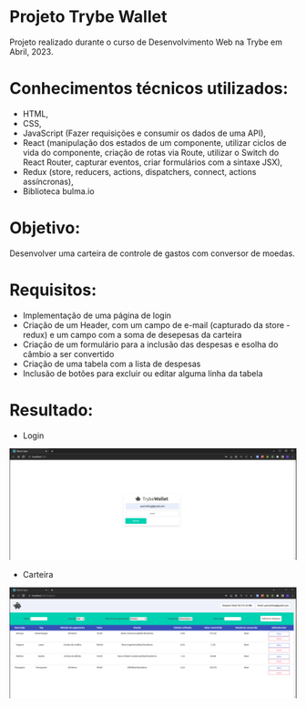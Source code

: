 # Projeto Trybe Wallet

Projeto realizado durante o curso de Desenvolvimento Web na Trybe em Abril, 2023. 

# Conhecimentos técnicos utilizados: 

* HTML,
* CSS, 
* JavaScript (Fazer requisições e consumir os dados de uma API),
* React (manipulação dos estados de um componente, utilizar ciclos de vida do componente, criação de rotas via Route, utilizar o Switch do React Router, capturar eventos, criar formulários com a sintaxe JSX),
* Redux (store, reducers, actions, dispatchers, connect, actions assíncronas),
* Biblioteca bulma.io

# Objetivo:

Desenvolver uma carteira de controle de gastos com conversor de moedas.

# Requisitos:

* Implementação de uma página de login
* Criação de um Header, com um campo de e-mail (capturado da store - redux) e um campo com a soma de desepesas da carteira
* Criação de um formulário para a inclusão das despesas e esolha do câmbio a ser convertido
* Criação de uma tabela com a lista de despesas
* Inclusão de botões para excluir ou editar alguma linha da tabela

# Resultado:

* Login

![resultado do meu projeto](./img/login-trybe-wallet.png)

* Carteira

![resultado do meu projeto](./img/carteira-trybe-wallet.png)

